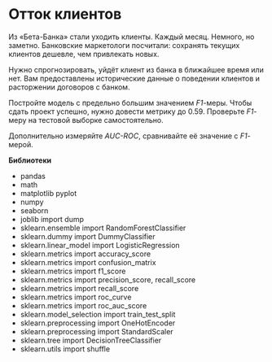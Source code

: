 # Отток клиентов

Из «Бета-Банка» стали уходить клиенты. Каждый месяц. Немного, но заметно. Банковские маркетологи посчитали: сохранять текущих клиентов дешевле, чем привлекать новых.

Нужно спрогнозировать, уйдёт клиент из банка в ближайшее время или нет. Вам предоставлены исторические данные о поведении клиентов и расторжении договоров с банком. 

Постройте модель с предельно большим значением *F1*-меры. Чтобы сдать проект успешно, нужно довести метрику до 0.59. Проверьте *F1*-меру на тестовой выборке самостоятельно.

Дополнительно измеряйте *AUC-ROC*, сравнивайте её значение с *F1*-мерой.

**Библиотеки**

- pandas
- math
- matplotlib pyplot
- numpy
- seaborn
- joblib import dump
- sklearn.ensemble import RandomForestClassifier
- sklearn.dummy import DummyClassifier
- sklearn.linear_model import LogisticRegression 
- sklearn.metrics import accuracy_score
- sklearn.metrics import confusion_matrix
- sklearn.metrics import f1_score
- sklearn.metrics import precision_score, recall_score
- sklearn.metrics import recall_score
- sklearn.metrics import roc_curve 
- sklearn.metrics import roc_auc_score
- sklearn.model_selection import train_test_split
- sklearn.preprocessing import OneHotEncoder
- sklearn.preprocessing import StandardScaler
- sklearn.tree import DecisionTreeClassifier
- sklearn.utils import shuffle
